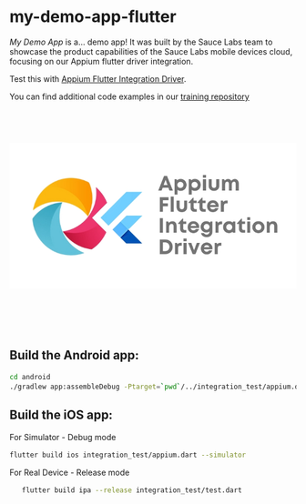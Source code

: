 # my-demo-app-flutter

*My Demo App* is a... demo app!
It was built by the Sauce Labs team to showcase the product capabilities of the Sauce Labs mobile devices cloud, focusing on our Appium flutter driver integration.

Test this with [Appium Flutter Integration Driver](https://github.com/AppiumTestDistribution/appium-flutter-integration-driver).

You can find additional code examples in our [training repository](https://github.com/saucelabs-training/demo-java)

<h1 align="center">
	<br>
	<img src="Logo.png" alt="Flutter-Appium">
	<br>
	<br>
	<br>
</h1>

## Build the Android app:
    
   ```bash
   cd android
   ./gradlew app:assembleDebug -Ptarget=`pwd`/../integration_test/appium.dart
   ```

## Build the iOS app:
   For Simulator - Debug mode
   ```bash
   flutter build ios integration_test/appium.dart --simulator
   ```
   For Real Device - Release mode
   
```bash
   flutter build ipa --release integration_test/test.dart
   ```